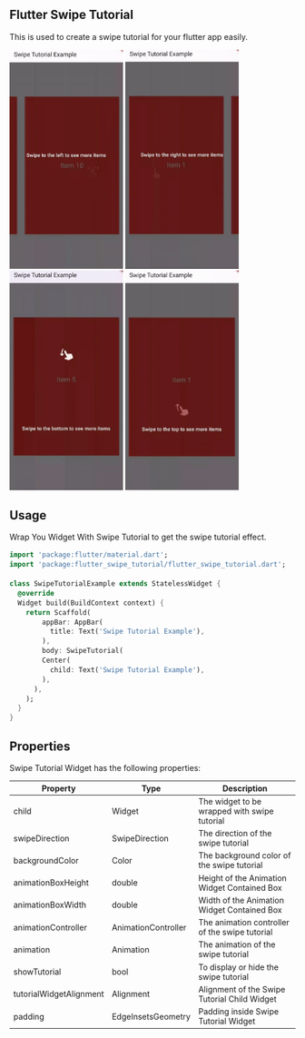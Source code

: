 ## Flutter Swipe Tutorial
This is used to create a swipe tutorial for your flutter app easily.

<p float="left">
  <img src="https://raw.githubusercontent.com/jillellamudisurya/flutter_swipe_tutorial/master/assets/left_to_right.gif" width="200" />
  <img src="https://raw.githubusercontent.com/jillellamudisurya/flutter_swipe_tutorial/master/assets/right_to_left.gif" width="200" /> 
  <img src="https://raw.githubusercontent.com/jillellamudisurya/flutter_swipe_tutorial/master/assets/top_to_bottom.gif" width="200" />
  <img src="https://raw.githubusercontent.com/jillellamudisurya/flutter_swipe_tutorial/master/assets/bottom_to_top.gif" width="200" />
</p>

## Usage
Wrap You Widget With Swipe Tutorial to get the swipe tutorial effect.
```dart
import 'package:flutter/material.dart';
import 'package:flutter_swipe_tutorial/flutter_swipe_tutorial.dart';

class SwipeTutorialExample extends StatelessWidget {
  @override
  Widget build(BuildContext context) {
    return Scaffold(
        appBar: AppBar(
          title: Text('Swipe Tutorial Example'),
        ),
        body: SwipeTutorial(
        Center(
          child: Text('Swipe Tutorial Example'),
        ),
      ),
    );
  }
}
```

## Properties
Swipe Tutorial Widget has the following properties:

| Property                | Type                  | Description                                          |
|-------------------------|-----------------------|------------------------------------------------------|
| child                   | Widget                | The widget to be wrapped with swipe tutorial         |
| swipeDirection          | SwipeDirection        | The direction of the swipe tutorial                  |
| backgroundColor         | Color                 | The background color of the swipe tutorial           |
| animationBoxHeight      | double                | Height of the Animation Widget Contained Box         |
| animationBoxWidth       | double                | Width of the Animation Widget Contained Box          |
| animationController     | AnimationController   | The animation controller of the swipe tutorial       |
| animation               | Animation<double>     | The animation of the swipe tutorial                  |
| showTutorial            | bool                  | To display or hide the swipe tutorial                |
| tutorialWidgetAlignment | Alignment             | Alignment of the Swipe Tutorial Child Widget         |
| padding                 | EdgeInsetsGeometry    | Padding inside Swipe Tutorial Widget                 |

